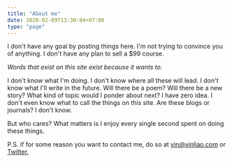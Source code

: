 ```yaml
---
title: "About me"
date: 2020-02-09T13:30:04+07:00
type: "page"
---
```


I don't have any goal by posting things here. I'm not trying to convince you of anything. I don't have any plan to sell a $99 course.

_Words that exist on this site exist because it wants to._

I don't know what I'm doing. I don't know where all these will lead. I don't know what I'll write in the future. Will there be a poem? Will there be a new story? What kind of topic would I ponder about next? I have zero idea. I don't even know what to call the things on this site. Are these blogs or journals? I don't know.

But who cares? What matters is I enjoy every single second spent on doing these things.

P.S. if for some reason you want to contact me, do so at vin@vinliao.com or [Twitter.](https://twitter.com/broccoliao)